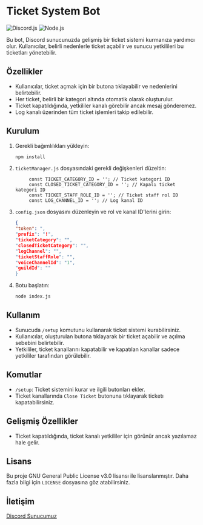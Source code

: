# Ticket System Bot

![Discord.js](https://img.shields.io/badge/Discord.js-v14-blue.svg)
![Node.js](https://img.shields.io/badge/Node.js-16%2B-green.svg)

Bu bot, Discord sunucunuzda gelişmiş bir ticket sistemi kurmanıza yardımcı olur. Kullanıcılar, belirli nedenlerle ticket açabilir ve sunucu yetkilileri bu ticketları yönetebilir.

## Özellikler

- Kullanıcılar, ticket açmak için bir butona tıklayabilir ve nedenlerini belirtebilir.
- Her ticket, belirli bir kategori altında otomatik olarak oluşturulur.
- Ticket kapatıldığında, yetkililer kanalı görebilir ancak mesaj gönderemez.
- Log kanalı üzerinden tüm ticket işlemleri takip edilebilir.

## Kurulum

1. Gerekli bağımlılıkları yükleyin:

    ```bash
    npm install
    ```

2. `ticketManager.js` dosyasındaki gerekli değişkenleri düzeltin:

    ```plaintext
         const TICKET_CATEGORY_ID = ''; // Ticket kategori ID
         const CLOSED_TICKET_CATEGORY_ID = ''; // Kapalı ticket kategori ID
         const TICKET_STAFF_ROLE_ID = ''; // Ticket staff rol ID
         const LOG_CHANNEL_ID = ''; // Log kanal ID
    ```

3. `config.json` dosyasını düzenleyin ve rol ve kanal ID'lerini girin:

    ```json
    {
    "token": ",
    "prefix": "!",
    "ticketCategory": "",
    "closedTicketCategory": "",
    "logChannel": "",
    "ticketStaffRole": "",
    "voiceChannelId": "1",
    "guildId": ""
    }
    ```

4. Botu başlatın:

    ```bash
    node index.js
    ```

## Kullanım

- Sunucuda `/setup` komutunu kullanarak ticket sistemi kurabilirsiniz.
- Kullanıcılar, oluşturulan butona tıklayarak bir ticket açabilir ve açılma sebebini belirtebilir.
- Yetkililer, ticket kanallarını kapatabilir ve kapatılan kanallar sadece yetkililer tarafından görülebilir.

## Komutlar

- `/setup`: Ticket sistemini kurar ve ilgili butonları ekler.
- Ticket kanallarında `Close Ticket` butonuna tıklayarak ticketı kapatabilirsiniz.

## Gelişmiş Özellikler

- Ticket kapatıldığında, ticket kanalı yetkililer için görünür ancak yazılamaz hale gelir.


## Lisans

Bu proje GNU General Public License v3.0 lisansı ile lisanslanmıştır. Daha fazla bilgi için `LICENSE` dosyasına göz atabilirsiniz.

## İletişim
[Discord Sunucumuz](https://discord.gg/gGX6WBUZzM)
